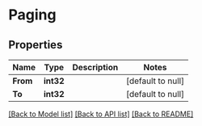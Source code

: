 # Paging

## Properties
Name | Type | Description | Notes
------------ | ------------- | ------------- | -------------
**From** | **int32** |  | [default to null]
**To** | **int32** |  | [default to null]

[[Back to Model list]](../README.md#documentation-for-models) [[Back to API list]](../README.md#documentation-for-api-endpoints) [[Back to README]](../README.md)


